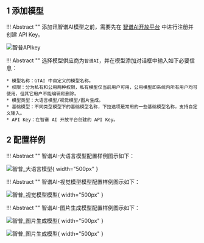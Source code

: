 ## 1 添加模型

!!! Abstract "" 
    添加讯智谱AI模型之前，需要先在 [智谱AI开放平台](https://open.bigmodel.cn/) 中进行注册并创建 API Key。

![智普APIkey](../../img/model/zhipu_apikey.png)

!!! Abstract ""
    选择模型供应商为`智谱AI`，并在模型添加对话框中输入如下必要信息：

    * 模型名称：GTAI 中自定义的模型名称。   
    * 权限：分为私有和公用两种权限，私有模型仅当前用户可用，公用模型即系统内所有用户均可使用，但其它用户不能编辑和删除。     
    * 模型类型：大语言模型/视觉模型/图片生成。   
    * 基础模型：不同类型模型下的基础模型名称，下拉选项是常用的一些基础模型名称，支持自定义输入。    
    * API Key：在智谱 AI 开放平台创建的 API Key。

## 2 配置样例

!!! Abstract ""
    智谱AI-大语言模型配置样例图示如下：

![智普_大语言模型](../../img/model/zhipu_llm.png){ width="500px" }

!!! Abstract ""
    智谱AI-视觉模型模型配置样例图示如下：

![智普_视觉模型模型](../../img/model/zhipu_vision.png){ width="500px" }

!!! Abstract ""
    智谱AI-图片生成模型配置样例图示如下：

![智普_图片生成模型](../../img/model/zhipu_vision_gen1.png){ width="500px" }

![智普_图片生成模型](../../img/model/zhipu_vision_gen2.png){ width="500px" }